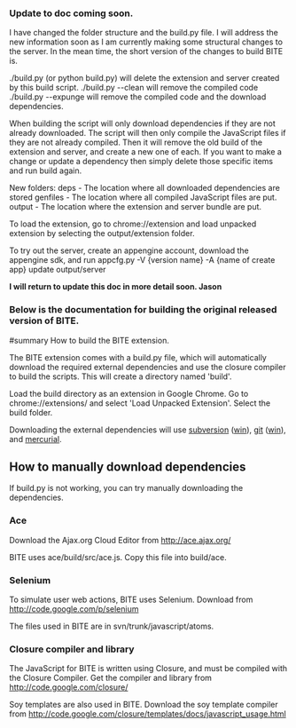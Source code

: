 ### Update to doc coming soon. ###

I have changed the folder structure and the build.py file.  I will address the new information soon as I am currently making some structural changes to the server.  In the mean time, the short version of the changes to build BITE is.

./build.py (or python build.py) will delete the extension and server created by this build script.
./build.py --clean will remove the compiled code
./build.py --expunge will remove the compiled code and the download dependencies.

When building the script will only download dependencies if they are not already downloaded.  The script will then only compile the JavaScript files if they are not already compiled.  Then it will remove the old build of the extension and server, and create a new one of each.  If you want to make a change or update a dependency then simply delete those specific items and run build again.

New folders:
deps - The location where all downloaded dependencies are stored
genfiles - The location where all compiled JavaScript files are put.
output - The location where the extension and server bundle are put.

To load the extension, go to chrome://extension and load unpacked extension by selecting the output/extension folder.

To try out the server, create an appengine account, download the appengine sdk, and run
appcfg.py -V {version name} -A {name of create app} update output/server

**I will return to update this doc in more detail soon.
Jason**

### Below is the documentation for building the original released version of BITE. ###


#summary How to build the BITE extension.

The BITE extension comes with a build.py file, which will automatically download the required external dependencies and use the closure compiler to build the scripts. This will create a directory named 'build'.

Load the build directory as an extension in Google Chrome. Go to chrome://extensions/ and select 'Load Unpacked Extension'. Select the build folder.

Downloading the external dependencies will use [subversion](http://subversion.apache.org/) ([win](http://sourceforge.net/projects/win32svn/)), [git](http://git-scm.com/) ([win](http://code.google.com/p/msysgit/downloads/detail?name=Git-1.7.7.1-preview20111027.exe&can=2&q=)), and [mercurial](http://mercurial.selenic.com/).

## How to manually download dependencies ##

If build.py is not working, you can try manually downloading the dependencies.

### Ace ###
Download the Ajax.org Cloud Editor from http://ace.ajax.org/

BITE uses ace/build/src/ace.js. Copy this file into build/ace.
### Selenium ###
To simulate user web actions, BITE uses Selenium. Download from http://code.google.com/p/selenium

The files used in BITE are in svn/trunk/javascript/atoms.
### Closure compiler and library ###
The JavaScript for BITE is written using Closure, and must be compiled with the Closure Compiler. Get the compiler and library from http://code.google.com/closure/

Soy templates are also used in BITE. Download the soy template compiler from http://code.google.com/closure/templates/docs/javascript_usage.html